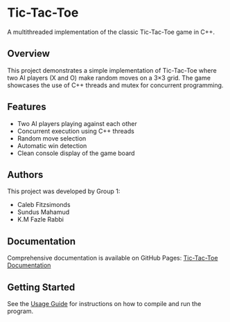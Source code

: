 # Tic-Tac-Toe

A multithreaded implementation of the classic Tic-Tac-Toe game in C++.

## Overview

This project demonstrates a simple implementation of Tic-Tac-Toe where two AI players (X and O) make random moves on a 3×3 grid. The game showcases the use of C++ threads and mutex for concurrent programming.

## Features

- Two AI players playing against each other
- Concurrent execution using C++ threads
- Random move selection
- Automatic win detection
- Clean console display of the game board

## Authors

This project was developed by Group 1:
- Caleb Fitzsimonds
- Sundus Mahamud
- K.M Fazle Rabbi

## Documentation

Comprehensive documentation is available on GitHub Pages:
[Tic-Tac-Toe Documentation](https://km-fazle.github.io/tic-tac-toe/)

## Getting Started

See the [Usage Guide](https://km-fazle.github.io/tic-tac-toe/code/usage.html) for instructions on how to compile and run the program.
